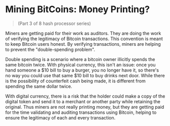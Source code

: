 # Mining BitCoins: Money Printing?
> (Part 3 of 8 hash processor series)

Miners are getting paid for their work as auditors. They are doing the work of verifying the legitimacy of Bitcoin transactions. This convention is meant to keep Bitcoin users honest. By verifying transactions, miners are helping to prevent the "double-spending problem". 

Double spending is a scenario where a bitcoin owner illicitly spends the same bitcoin twice. With physical currency, this isn't an issue: once you hand someone a $10 bill to buy a burger, you no longer have it, so there's no way you could use that same $10 bill to buy drinks next door. While there is the possibility of counterfeit cash being made, it is different from spending the same dollar twice. 

With digital currency, there is a risk that the holder could make a copy of the digital token and send it to a merchant or another party while retaining the original. Thus miners are not really printing money, but they are getting paid for the time validating and auditing transactions using Bitcoin, helping to ensure the legitimacy of each and every transaction.
